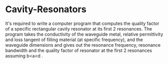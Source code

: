 # Cavity-Resonators
It's required to write a computer program that computes the quality factor of a
specific rectangular cavity resonator at its first 2 resonances. The program takes the
conductivity of the waveguide metal, relative permittivity and loss tangent of filling material (at
specific frequency), and the waveguide dimensions and gives out the resonance frequency,
resonance bandwidth and the quality factor of resonator at the first 2 resonances assuming 
b<a<d .

